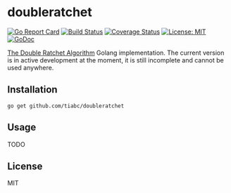 # doubleratchet

[![Go Report Card](https://goreportcard.com/badge/github.com/tiabc/doubleratchet)](https://goreportcard.com/report/github.com/tiabc/doubleratchet)
[![Build Status](https://travis-ci.org/tiabc/doubleratchet.svg?branch=master)](https://travis-ci.org/tiabc/doubleratchet)
[![Coverage Status](https://coveralls.io/repos/github/tiabc/doubleratchet/badge.svg?branch=master)](https://coveralls.io/github/tiabc/doubleratchet?branch=master)
[![License: MIT](https://img.shields.io/badge/License-MIT-yellow.svg)](https://opensource.org/licenses/MIT)
[![GoDoc](https://godoc.org/github.com/tiabc/doubleratchet?status.svg)](https://godoc.org/github.com/tiabc/doubleratchet)

[The Double Ratchet Algorithm](https://whispersystems.org/docs/specifications/doubleratchet) Golang implementation.
The current version is in active development at the moment, it is still incomplete and cannot be used anywhere. 

## Installation

    go get github.com/tiabc/doubleratchet

## Usage

TODO

## License

MIT
